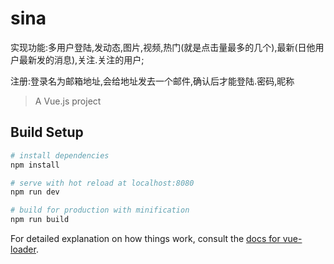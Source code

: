 # sina
实现功能:多用户登陆,发动态,图片,视频,热门(就是点击量最多的几个),最新(日他用户最新发的消息),关注.关注的用户;

注册:登录名为邮箱地址,会给地址发去一个邮件,确认后才能登陆.密码,昵称

> A Vue.js project

## Build Setup

``` bash
# install dependencies
npm install

# serve with hot reload at localhost:8080
npm run dev

# build for production with minification
npm run build
```

For detailed explanation on how things work, consult the [docs for vue-loader](http://vuejs.github.io/vue-loader).
